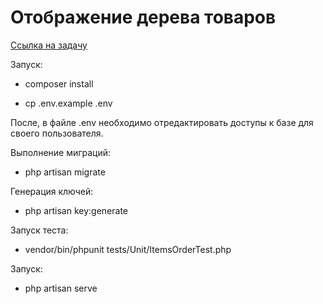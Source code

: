 # Отображение дерева товаров

<a target="_blank" href="https://docs.google.com/document/d/1dZY1ofCrBBeT-kSoyBKOO_rmObbx8b5pZy9nys7TbrE/edit">Ссылка на задачу</a>

Запуск:

- composer install

- cp .env.example .env

После, в файле .env необходимо отредактировать доступы к базе для своего пользователя.

Выполнение миграций:
- php artisan migrate

Генерация ключей:
- php artisan key:generate

Запуск теста:
- vendor/bin/phpunit tests/Unit/ItemsOrderTest.php

Запуск:
- php artisan serve
